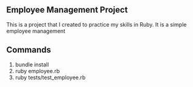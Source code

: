 ## Employee Management Project
This is a project that I created to practice my skills in Ruby. It is a simple employee management

## Commands

1. bundle install
2. ruby employee.rb
3. ruby tests/test_employee.rb

